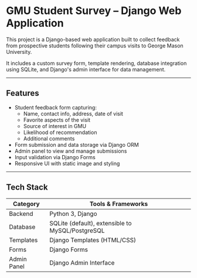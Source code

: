 # GMU Student Survey – Django Web Application

This project is a Django-based web application built to collect feedback from prospective students following their campus visits to George Mason University.

It includes a custom survey form, template rendering, database integration using SQLite, and Django's admin interface for data management.

---

## Features

- Student feedback form capturing:
  - Name, contact info, address, date of visit
  - Favorite aspects of the visit
  - Source of interest in GMU
  - Likelihood of recommendation
  - Additional comments
- Form submission and data storage via Django ORM
- Admin panel to view and manage submissions
- Input validation via Django Forms
- Responsive UI with static image and styling

---

## Tech Stack

| Category     | Tools & Frameworks         |
|--------------|-----------------------------|
| Backend      | Python 3, Django            |
| Database     | SQLite (default), extensible to MySQL/PostgreSQL |
| Templates    | Django Templates (HTML/CSS) |
| Forms        | Django Forms                |
| Admin Panel  | Django Admin Interface      |

